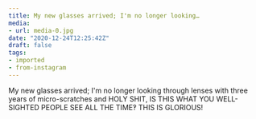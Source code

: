 ```yaml
---
title: My new glasses arrived; I'm no longer looking…
media:
- url: media-0.jpg
date: "2020-12-24T12:25:42Z"
draft: false
tags:
- imported
- from-instagram
---
```

My new glasses arrived; I'm no longer looking through lenses with three years of micro-scratches and HOLY SHIT, IS THIS WHAT YOU WELL-SIGHTED PEOPLE SEE ALL THE TIME‽ THIS IS GLORIOUS\!
